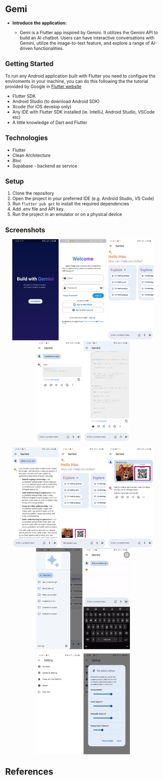 # Gemi

- **Introduce the application:**

  - Gemi is a Flutter app inspired by Gemini. It utilizes the Gemini API to build an AI chatbot. Users can
    have interactive conversations with Gemini, utilize the image-to-text feature, and explore a range of
    AI-driven functionalities.

## Getting Started

To run any Android application built with Flutter you need to configure the enviroments in your machine, you can do this following the the tutorial provided by Google in [Flutter website](https://flutter.dev/docs/get-started/install)

- Flutter SDK
- Android Studio (to download Android SDK)
- Xcode (for iOS develop only)
- Any IDE with Flutter SDK installed (ie. IntelliJ, Android Studio, VSCode etc)
- A little knowledge of Dart and Flutter

## Technologies

- Flutter
- Clean Architecture
- Bloc
- Supabase - backend as service

## Setup

1. Clone the repository
2. Open the project in your preferred IDE (e.g. Android Studio, VS Code)
3. Run `flutter pub get` to install the required dependencies
4. Add .env file and API key.
5. Run the project in an emulator or on a physical device

## Screenshots

<p align="center">
  <img src="screenshots/Screenshot_1.jpg" alt="Screenshot 1" width="150">
  <img src="screenshots/Screenshot_2.jpg" alt="Screenshot 2" width="150">
  <img src="screenshots/Screenshot_3.jpg" alt="Screenshot 3" width="150">
  <img src="screenshots/Screenshot_4.jpg" alt="Screenshot 4" width="150">
  <img src="screenshots/Screenshot_5.jpg" alt="Screenshot 5" width="150">
</p>
<p align="center">
  <img src="screenshots/Screenshot_6.jpg" alt="Screenshot 6" width="150" style="vertical-align: top;">
  <img src="screenshots/Screenshot_7.jpg" alt="Screenshot 7" width="150" style="vertical-align: top;">
  <img src="screenshots/Screenshot_8.jpg" alt="Screenshot 8" width="150" style="vertical-align: top;">
  <img src="screenshots/Screenshot_9.jpg" alt="Screenshot 9" width="150" style="vertical-align: top;">
  <img src="screenshots/Screenshot_10.gif" alt="Screenshot 10" width="150" style="vertical-align: top;">
</p>
<p align="center">
  <img src="screenshots/Screenshot_11.jpg" alt="Screenshot 11" width="150" style="vertical-align: top;">
  <img src="screenshots/Screenshot_12.jpg" alt="Screenshot 12" width="150" style="vertical-align: top;">
</p>

# References
